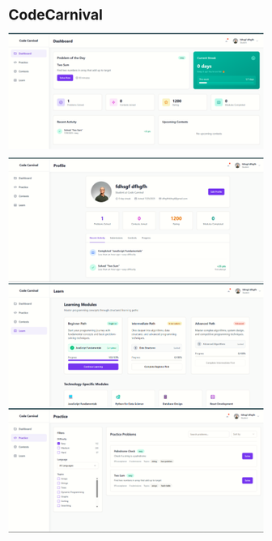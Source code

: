 # CodeCarnival
![imagebalt](https://github.com/saladisandeepkumar/CodeCarnival/blob/019ba2fb28c0bd4ee79ac933b6ebc0f203c1b769/Screenshot%20(14).png)


![image alt](https://github.com/saladisandeepkumar/CodeCarnival/blob/1a891d605d1ddf1b6b2465495323f2096c04d976/Screenshot%20(20).png)
![image alt](https://github.com/saladisandeepkumar/CodeCarnival/blob/1a891d605d1ddf1b6b2465495323f2096c04d976/Screenshot%20(19).png)
![image alt](https://github.com/saladisandeepkumar/CodeCarnival/blob/1a891d605d1ddf1b6b2465495323f2096c04d976/Screenshot%20(16).png)
